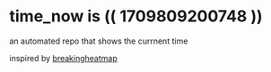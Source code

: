 # time_now is (( 1709809200748 ))

an automated repo that shows the currnent time

inspired by [breakingheatmap](https://github.com/breakingheatmap/breakingheatmap)